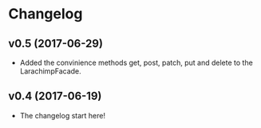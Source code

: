 # Changelog

## v0.5 (2017-06-29)
* Added the convinience methods get, post, patch, put and delete to the LarachimpFacade.

## v0.4 (2017-06-19)
* The changelog start here!
